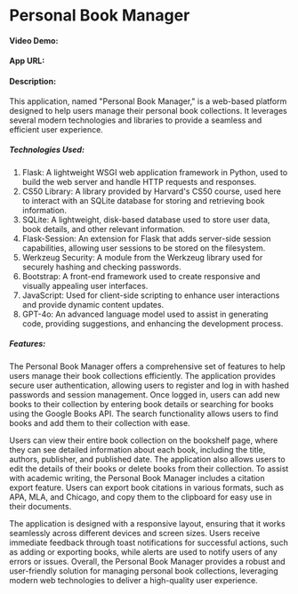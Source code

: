 # Personal Book Manager

#### Video Demo: [<URL HERE>](https://youtu.be/1KiSCA_6Odk)

#### App URL: [<URL HERE>](https://personal-book-manager.onrender.com)

#### Description:

This application, named "Personal Book Manager," is a web-based platform designed to help users manage their personal book collections. It leverages several modern technologies and libraries to provide a seamless and efficient user experience.

##### Technologies Used:

1. Flask: A lightweight WSGI web application framework in Python, used to build the web server and handle HTTP requests and responses.
2. CS50 Library: A library provided by Harvard's CS50 course, used here to interact with an SQLite database for storing and retrieving book information.
3. SQLite: A lightweight, disk-based database used to store user data, book details, and other relevant information.
4. Flask-Session: An extension for Flask that adds server-side session capabilities, allowing user sessions to be stored on the filesystem.
5. Werkzeug Security: A module from the Werkzeug library used for securely hashing and checking passwords.
6. Bootstrap: A front-end framework used to create responsive and visually appealing user interfaces.
7. JavaScript: Used for client-side scripting to enhance user interactions and provide dynamic content updates.
8. GPT-4o: An advanced language model used to assist in generating code, providing suggestions, and enhancing the development process.

##### Features:

The Personal Book Manager offers a comprehensive set of features to help users manage their book collections efficiently. The application provides secure user authentication, allowing users to register and log in with hashed passwords and session management. Once logged in, users can add new books to their collection by entering book details or searching for books using the Google Books API. The search functionality allows users to find books and add them to their collection with ease.

Users can view their entire book collection on the bookshelf page, where they can see detailed information about each book, including the title, authors, publisher, and published date. The application also allows users to edit the details of their books or delete books from their collection. To assist with academic writing, the Personal Book Manager includes a citation export feature. Users can export book citations in various formats, such as APA, MLA, and Chicago, and copy them to the clipboard for easy use in their documents.

The application is designed with a responsive layout, ensuring that it works seamlessly across different devices and screen sizes. Users receive immediate feedback through toast notifications for successful actions, such as adding or exporting books, while alerts are used to notify users of any errors or issues. Overall, the Personal Book Manager provides a robust and user-friendly solution for managing personal book collections, leveraging modern web technologies to deliver a high-quality user experience.
